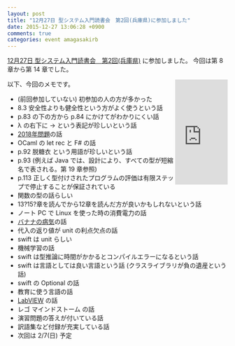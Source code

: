 ```yaml
---
layout: post
title: "12月27日 型システム入門読書会　第2回(兵庫県)に参加しました"
date: 2015-12-27 13:06:28 +0900
comments: true
categories: event amagasakirb
---
```

[12月27日 型システム入門読書会　第2回(兵庫県)](http://kokucheese.com/event/index/362134/ "12月27日 型システム入門読書会　第2回(兵庫県)")
に参加しました。
今回は第 8 章から第 14 章でした。

<!--more-->

<div style="float:right">
<iframe src="http://rcm-fe.amazon-adsystem.com/e/cm?lt1=_blank&amp;bc1=000000&amp;IS2=1&amp;bg1=FFFFFF&amp;fc1=000000&amp;lc1=0000FF&amp;t=znz-22&amp;o=9&amp;p=8&amp;l=as4&amp;m=amazon&amp;f=ifr&amp;ref=ss_til&amp;asins=4274069117" style="width:120px;height:240px;" scrolling="no" marginwidth="0" marginheight="0" frameborder="0"></iframe>
</div>

以下、今回のメモです。

- (前回参加していない) 初参加の人の方が多かった
- 8.3 安全性よりも健全性という方がよく使うという話
- p.83 の下の方から p.84 にかけてがわかりにくい話
- λ の右下に → という表記が珍しいという話
- [2018年問題](https://ja.wikipedia.org/wiki/2018%E5%B9%B4%E5%95%8F%E9%A1%8C "2018年問題")の話
- OCaml の let rec と F# の話
- p.92 脱糖衣 という用語が珍しいという話
- p.93 (例えば Java では、設計により、すべての型が短縮名で表される。第 19 章参照)
- p.113 正しく型付けされたプログラムの評価は有限ステップで停止することが保証されている
- 関数の型の話らしい
- 13?15?章を読んでから12章を読んだ方が良いかもしれないという話
- ノート PC で Linux を使った時の消費電力の話
- [バナナの病気](http://science.srad.jp/story/15/12/08/0552206/)の話
- 代入の返り値が unit の利点欠点の話
- swift は unit らしい
- 機械学習の話
- swift は型推論に時間がかかるとコンパイルエラーになるという話
- swift は言語としては良い言語という話 (クラスライブラリが負の遺産という話)
- swift の Optional の話
- 教育に使う言語の話
- [LabVIEW](https://ja.wikipedia.org/wiki/LabVIEW "LabVIEW") の話
- レゴ マインドストーム の話
- 演習問題の答えが付いている話
- 訳語集など付録が充実している話
- 次回は 2/7(日) 予定
